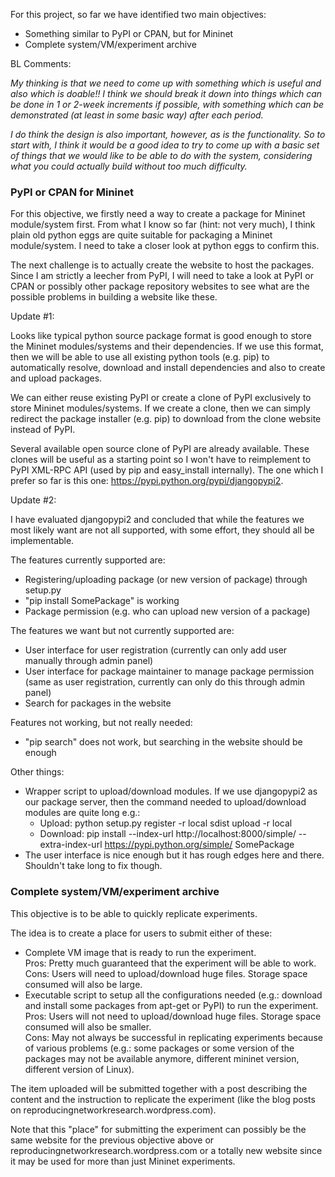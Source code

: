 For this project, so far we have identified two main objectives:
- Something similar to PyPI or CPAN, but for Mininet
- Complete system/VM/experiment archive

BL Comments:

<i>My thinking is that we need to come up with something which is useful and also which is doable!!
I think we should break it down into things which can be done in 1 or 2-week increments if possible,
with something which can be demonstrated (at least in some basic way) after each period.</i>

<i>I do think the design is also important, however, as is the functionality. So to start with, I think it
would be a good idea to try to come up with a basic set of things that we would like to be able to
do with the system, considering what you could actually build without too much difficulty.</i>


### PyPI or CPAN for Mininet
For this objective, we firstly need a way to create a package for Mininet module/system first.
From what I know so far (hint: not very much), I think plain old python eggs are quite suitable for packaging a Mininet module/system. I need to take a closer look at python eggs to confirm this.

The next challenge is to actually create the website to host the packages.
Since I am strictly a leecher from PyPI, I will need to take a look at PyPI or CPAN or possibly other package repository websites to see what are the possible problems in building a website like these.


Update #1:

Looks like typical python source package format is good enough to store the Mininet modules/systems and their dependencies. If we use this format, then we will be able to use all existing python tools (e.g. pip) to automatically resolve, download and install dependencies and also to create and upload packages.  

We can either reuse existing PyPI or create a clone of PyPI exclusively to store Mininet modules/systems. If we create a clone, then we can simply redirect the package installer (e.g. pip) to download from the clone website instead of PyPI.  

Several available open source clone of PyPI are already available. These clones will be useful as a starting point so I won't have to reimplement to PyPI XML-RPC API (used by pip and easy_install internally). The one which I prefer so far is this one: https://pypi.python.org/pypi/djangopypi2. 

Update #2:

I have evaluated djangopypi2 and concluded that while the features we most likely want are not all supported, with some effort, they should all be implementable.

The features currently supported are:
- Registering/uploading package (or new version of package) through setup.py
- "pip install SomePackage" is working
- Package permission (e.g. who can upload new version of a package)

The features we want but not currently supported are:
- User interface for user registration (currently can only add user manually through admin panel)
- User interface for package maintainer to manage package permission (same as user registration, currently can only do this through admin panel)
- Search for packages in the website

Features not working, but not really needed:
- "pip search" does not work, but searching in the website should be enough

Other things:
- Wrapper script to upload/download modules. If we use djangopypi2 as our package server, then the command needed to upload/download modules are quite long e.g.:
    - Upload: python setup.py register -r local sdist upload -r local
    - Download: pip install --index-url http://localhost:8000/simple/ --extra-index-url https://pypi.python.org/simple/ SomePackage
- The user interface is nice enough but it has rough edges here and there. Shouldn't take long to fix though.

### Complete system/VM/experiment archive
This objective is to be able to quickly replicate experiments.

The idea is to create a place for users to submit either of these:
- Complete VM image that is ready to run the experiment.  
  Pros: Pretty much guaranteed that the experiment will be able to work.  
  Cons: Users will need to upload/download huge files. Storage space consumed will also be large.
- Executable script to setup all the configurations needed (e.g.: download and install some packages from apt-get or PyPI) to run the experiment.  
  Pros: Users will not need to upload/download huge files. Storage space consumed will also be smaller.  
  Cons: May not always be successful in replicating experiments because of various problems (e.g.: some packages or some version of the packages may not be available anymore, different mininet version, different version of Linux).

The item uploaded will be submitted together with a post describing the content and the instruction to replicate the experiment (like the blog posts on reproducingnetworkresearch.wordpress.com).

Note that this "place" for submitting the experiment can possibly be the same website for the previous objective above or reproducingnetworkresearch.wordpress.com or a totally new website since it may be used for more than just Mininet experiments.